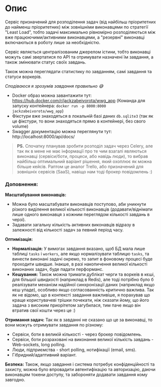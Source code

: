 # Опис

Сервіс призначений для розподілення задач (від найбільш пріоритетних до найменш пріоритетних) між зовнішніми виконавцями по стратегії "Least Load", тобто задачі максимально рівномірно розподіляються між вже працюючими/активними виконавцями, а "резервні" виконавці включаються в роботу лише за необхідністю.

Сервіс являється централізованим джерелом істини, тобто виконавці можуть самі звертатися по API та отримувати назначені їм завдання, а також змінювати статус своїх завдань.

Також можна переглядати статистику по завданням, самі завдання та статуси воркерів.

*Сподіваюся я зрозумів завдання правильно 😅*

- Docker образ можна завантажити тут: https://hub.docker.com/r/jackzabeivorota/wwg_app (Команда для запуску контейнера: `docker run -p 8000:8000 jackzabeivorota/wwg_app`)
- Фікстури вже знаходяться в локальній базі даних `db.sqlite3` (так як це фікстури, то вони знаходяться прямо в контейнері, без свого volume)
- Swagger документацію можна переглянути тут: http://localhost:8000/api/docs/

> **PS.** Спочатку планував зробити розподіл задач через Celery, але так як в мене не має інформації про те чим взагалі являються виконавці (сервіси/боти, процеси, або навідь люди), то вибрав найбільш оптимальний варіант рішення, який охоплює як можна більше кейсів.
Раптом це аналог Trello, або призначений для зовнішніх сервісів (SaaS), навіщо нам тоді брокер повідомлень :)

### Доповнення:

**Масштабування виконавців:**
- Можна було масштабувати виконавців поступово, аби уникнути різкого виділення великої кількості виконавців (додавати/віднімати лише одного виконавця з кожним переглядом кількості завдань в черзі).
- Задавати загальну кількість активних виконавців відразу в залежності від кількості задач за певний період часу.

**Оптимізація:**
- **Нормалізація:** У вимогах завдання вказано, щоб БД мала лише таблиці `tasks` і `workers`, але якщо нормалізувати таблицю `tasks`, та винести виконані задачі окремо, то запит в фоновому процесі буде проходити швидше. Інакше, в разі накопичення великої кількості виконаних задач, буде падати перформанс.
- **Кешування:** Також можна тримати дублікат черги та воркеів в кєші, для більшої швидкості (наприклад в Redis), але тоді потрібно було б реалізувати механізм надійної синхронізації даних (наприклад якщо кєш упаде), особливо якщо согласованність критично важлива. Так як не відомо, що в контексті завдання важливіше, я порахував що краще користувачеві трішки почекати, ніж сказати йому, що його задача з високим приорітетом загубилася, тим паче якщо він втратив свої кошти через це :)

**Отримання задач:** Так як в завданні не сказано що це за виконавці, то вони можуть отримувати завдання по різному:
- Сервіси, боти в великій кількості - через брокер повідомлень.
- Сервіси, боти розраховані на виконання великої кількість завдань - Web-sockets, long polling.
- Люди, підприємства - short polling, нотифікації (email, sms).
- Гібридний/адаптивний варіант.

**Безпека:** Також, якщо завдання і система потребує конфіденційності та захисту, можна було впровадити автентифікацію та авторизацію, даючи виконавцям токени доступу, та забороняти додавати завдання кому завгодно.